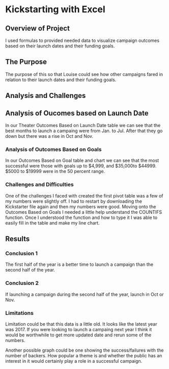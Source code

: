 # Kickstarting with Excel

## Overview of Project
I used formulas to provided needed data to visualize campaign outcomes based on their launch dates and their funding goals.

## The Purpose
The purpose of this so that Louise could see how other campaigns fared in relation to their launch dates and their funding goals.

## Analysis and Challenges

## Analysis of Oucomes based on Launch Date
In our Theater Outcomes Based on Launch Date table we can see that the best months to launch a campaing were from Jan. to Jul. After that they go down but there was a rise in Oct and Nov. 

### Analysis of Outcomes Based on Goals
In our Outcomes Based on Goal table and chart we can see that the most successful were those with goals up to $4,999, and $35,000to $44999. $5000 to $19999 were in the 50 percent range. 

### Challenges and Difficulties
One of the challenges I faced with created the first pivot table was a few of my numbers were slightly off. I had to restart by downloading the Kickstarter file again and then my numbers were good. Moving onto the Outcomes Based on Goals I needed a little help understand the COUNTIFS function. Once I understood the function and how to type it I was able to easily fill in the table and make my line chart. 

## Results 

### Conclusion 1 
The first half of the year is a better time to launch a campaign than the second half of the year.

### Conclusion 2 
If launching a campaign during the second half of the year, launch in Oct or Nov.

### Limitations
Limitation could be that this data is a little old. It looks like the latest year was 2017. If you were looking to launch a campaing next year I think it would be worthwhile to get more updated date and rerun some of the numbers. 

Another possible graph could be one showing the success/failures with the number of backers. How popular a theme is and whether the public has an interest in it would certainly play a role in a successful campaign.

